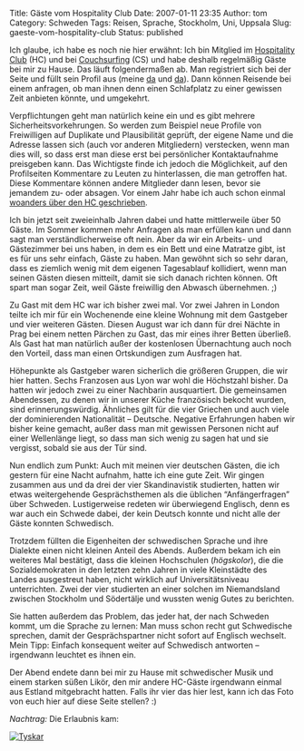 Title: Gäste vom Hospitality Club
Date: 2007-01-11 23:35
Author: tom
Category: Schweden
Tags: Reisen, Sprache, Stockholm, Uni, Uppsala
Slug: gaeste-vom-hospitality-club
Status: published

Ich glaube, ich habe es noch nie hier erwähnt: Ich bin Mitglied im
[Hospitality Club](http://deutsch.hospitalityclub.org/indexdeu.htm) (HC)
und bei [Couchsurfing](http://www.couchsurfing.org/?user_language=de)
(CS) und habe deshalb regelmäßig Gäste bei mir zu Hause. Das läuft
folgendermaßen ab. Man registriert sich bei der Seite und füllt sein
Profil aus (meine [da](http://www.couchsurfing.org/people/basilisk) und
[da](http://secure.hospitalityclub.org/hc/travel.php?cid=basilisk)).
Dann können Reisende bei einem anfragen, ob man ihnen denn einen
Schlafplatz zu einer gewissen Zeit anbieten könnte, und umgekehrt.

Verpflichtungen geht man natürlich keine ein und es gibt mehrere
Sicherheitsvorkehrungen. So werden zum Beispiel neue Profile von
Freiwilligen auf Duplikate und Plausibilität geprüft, der eigene Name
und die Adresse lassen sich (auch vor anderen Mitgliedern) verstecken,
wenn man dies will, so dass erst man diese erst bei persönlicher
Kontaktaufnahme preisgeben kann. Das Wichtigste finde ich jedoch die
Möglichkeit, auf den Profilseiten Kommentare zu Leuten zu hinterlassen,
die man getroffen hat. Diese Kommentare können andere Mitglieder dann
lesen, bevor sie jemandem zu- oder absagen. Vor einem Jahr habe ich auch
schon einmal [woanders über den HC
geschrieben](http://www.blogressiv.de/2006/01/09/100000-mitglieder-im-hospitality-club/).

Ich bin jetzt seit zweieinhalb Jahren dabei und hatte mittlerweile über
50 Gäste. Im Sommer kommen mehr Anfragen als man erfüllen kann und dann
sagt man verständlicherweise oft nein. Aber da wir ein Arbeits- und
Gästezimmer bei uns haben, in dem es ein Bett und eine Matratze gibt,
ist es für uns sehr einfach, Gäste zu haben. Man gewöhnt sich so sehr
daran, dass es ziemlich wenig mit dem eigenen Tagesablauf kollidiert,
wenn man seinen Gästen diesen mitteilt, damit sie sich danach richten
können. Oft spart man sogar Zeit, weil Gäste freiwillig den Abwasch
übernehmen. ;)

Zu Gast mit dem HC war ich bisher zwei mal. Vor zwei Jahren in London
teilte ich mir für ein Wochenende eine kleine Wohnung mit dem Gastgeber
und vier weiteren Gästen. Diesen August war ich dann für drei Nächte in
Prag bei einem netten Pärchen zu Gast, das mir eines ihrer Betten
überließ. Als Gast hat man natürlich außer der kostenlosen Übernachtung
auch noch den Vorteil, dass man einen Ortskundigen zum Ausfragen hat.

Höhepunkte als Gastgeber waren sicherlich die größeren Gruppen, die wir
hier hatten. Sechs Franzosen aus Lyon war wohl die Höchstzahl bisher. Da
hatten wir jedoch zwei zu einer Nachbarin ausquartiert. Die gemeinsamen
Abendessen, zu denen wir in unserer Küche französisch bekocht wurden,
sind erinnerungswürdig. Ähnliches gilt für die vier Griechen und auch
viele der dominierenden Nationalität – Deutsche. Negative Erfahrungen
haben wir bisher keine gemacht, außer dass man mit gewissen Personen
nicht auf einer Wellenlänge liegt, so dass man sich wenig zu sagen hat
und sie vergisst, sobald sie aus der Tür sind.

Nun endlich zum Punkt: Auch mit meinen vier deutschen Gästen, die ich
gestern für eine Nacht aufnahm, hatte ich eine gute Zeit. Wir gingen
zusammen aus und da drei der vier Skandinavistik studierten, hatten wir
etwas weitergehende Gesprächsthemen als die üblichen “Anfängerfragen”
über Schweden. Lustigerweise redeten wir überwiegend Englisch, denn es
war auch ein Schwede dabei, der kein Deutsch konnte und nicht alle der
Gäste konnten Schwedisch.

Trotzdem füllten die Eigenheiten der schwedischen Sprache und ihre
Dialekte einen nicht kleinen Anteil des Abends. Außerdem bekam ich ein
weiteres Mal bestätigt, dass die kleinen Hochschulen (*högskolor*), die
die Sozialdemokraten in den letzten zehn Jahren in viele Kleinstädte des
Landes ausgestreut haben, nicht wirklich auf Universitätsniveau
unterrichten. Zwei der vier studierten an einer solchen im Niemandsland
zwischen Stockholm und Södertälje und wussten wenig Gutes zu berichten.

Sie hatten außerdem das Problem, das jeder hat, der nach Schweden kommt,
um die Sprache zu lernen: Man muss schon recht gut Schwedische sprechen,
damit der Gesprächspartner nicht sofort auf Englisch wechselt. Mein
Tipp: Einfach konsequent weiter auf Schwedisch antworten – irgendwann
leuchtet es ihnen ein.

Der Abend endete dann bei mir zu Hause mit schwedischer Musik und einem
starken süßen Likör, den mir andere HC-Gäste irgendwann einmal aus
Estland mitgebracht hatten. Falls ihr vier das hier lest, kann ich das
Foto von euch hier auf diese Seite stellen? :)

*Nachtrag:* Die Erlaubnis kam:

[![Tyskar](/pic/tyskar_s.jpg "Tyskar")](/pic/tyskar_l.jpg)

